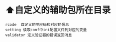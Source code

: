 # ⬆️自定义的辅助包所在目录
    rcode  自定义的响应码和对应的信息
    setting 读取conf中ini配置文件到对应的变量
    validator 定义验证器的错误返回消息
   
